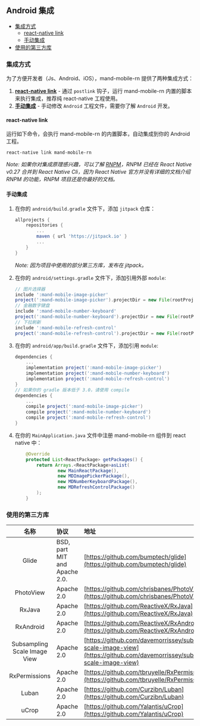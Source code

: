 ## Android 集成

* [集成方式](#集成方式)
    * [react-native link](#react-native-link)
    * [手动集成](#手动集成)
* [使用的第三方库](#使用的第三方库)

### 集成方式

为了方便开发者（Js、Android、iOS），mand-mobile-rn 提供了两种集成方式：

1. [**react-native link**](#react-native-link) - 通过 `postlink` 钩子，运行 mand-mobile-rn 内置的脚本来执行集成，推荐纯 react-native 工程使用。
2. [**手动集成**](#手动集成) - 手动修改 `Android` 工程文件，需要你了解 `Android` 开发。

#### react-native link

运行如下命令，会执行 mand-mobile-rn 的内置脚本，自动集成到你的 Android 工程。

```
react-native link mand-mobile-rn
```
*Note: 如果你对集成原理感兴趣，可以了解 [RNPM](https://github.com/rnpm/rnpm)，RNPM 已经在 React Native v0.27 合并到 React Native Cli，因为 React Native 官方并没有详细的文档介绍 RNPM 的功能，RNPM 项目还是你最好的文档。*

#### 手动集成

1. 在你的 `android/build.gradle` 文件下，添加 `jitpack` 仓库：
    ```gradle
    allprojects {
        repositories {
            ...
            maven { url 'https://jitpack.io' }
            ...
        }
    }
    ```
    *Note: 因为项目中使用的部分第三方库，发布在 jitpack。*

2. 在你的 `android/settings.gradle` 文件下，添加引用外部 `module`:
    ```gradle
    // 图片选择器
    include ':mand-mobile-image-picker'
    project(':mand-mobile-image-picker').projectDir = new File(rootProject.projectDir, '../node_modules/mand-mobile-rn/src/natives/ImagePicker/android')
    // 金融数字键盘
    include ':mand-mobile-number-keyboard'
    project(':mand-mobile-number-keyboard').projectDir = new File(rootProject.projectDir, '../node_modules/mand-mobile-rn/src/natives/NumberKeyboard/android')
    // 下拉刷新
    include ':mand-mobile-refresh-control'
    project(':mand-mobile-refresh-control').projectDir = new File(rootProject.projectDir, '../node_modules/mand-mobile-rn/src/natives/RefreshControl/android')
    ```

3. 在你的 `android/app/build.gradle` 文件下，添加引用 `module`:
    ```gradle
    dependencies {
        ...
        implementation project(':mand-mobile-image-picker')
        implementation project(':mand-mobile-number-keyboard')
        implementation project(':mand-mobile-refresh-control')
    }
    // 如果你的 gradle 版本低于 3.0，请使用 compile
    dependencies {
        ...
        compile project(':mand-mobile-image-picker')
        compile project(':mand-mobile-number-keyboard')
        compile project(':mand-mobile-refresh-control')
    }
    ```

4. 在你的 `MainApplication.java` 文件中注册 mand-mobile-rn 组件到 react native 中：
    ```java
        @Override
        protected List<ReactPackage> getPackages() {
            return Arrays.<ReactPackage>asList(
                    new MainReactPackage(),
                    new MDImagePickerPackage(),
                    new MDNumberKeyboardPackage(),
                    new MDRefreshControlPackage()
            );
        }
    ```

### 使用的第三方库

|名称  |协议  |地址|
| :---: | :--- |:--|
| Glide |BSD, part MIT and Apache 2.0.|[https://github.com/bumptech/glide](https://github.com/bumptech/glide)|
|PhotoView|Apache 2.0|[https://github.com/chrisbanes/PhotoView](https://github.com/chrisbanes/PhotoView)|
|RxJava|Apache 2.0|[https://github.com/ReactiveX/RxJava](https://github.com/ReactiveX/RxJava)|
|RxAndroid|Apache 2.0|[https://github.com/ReactiveX/RxAndroid](https://github.com/ReactiveX/RxAndroid)|
|Subsampling Scale Image View|Apache 2.0|[https://github.com/davemorrissey/subsampling-scale-image-view](https://github.com/davemorrissey/subsampling-scale-image-view)|
|RxPermissions|Apache 2.0|[https://github.com/tbruyelle/RxPermissions](https://github.com/tbruyelle/RxPermissions)|
|Luban|Apache 2.0|[https://github.com/Curzibn/Luban](https://github.com/Curzibn/Luban)|
|uCrop|Apache 2.0|[https://github.com/Yalantis/uCrop](https://github.com/Yalantis/uCrop)|
